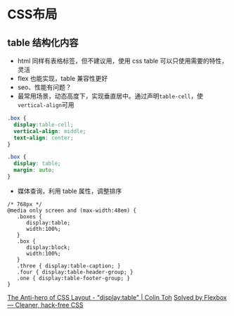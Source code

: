 # CSS布局

## table 结构化内容
* html 同样有表格标签，但不建议用，使用 css table 可以只使用需要的特性，灵活
* flex 也能实现，table 兼容性更好
* seo、性能有问题？
* 最常用场景，动态高度下，实现垂直居中。通过声明`table-cell`，使`vertical-align`可用
```css
.box {
  display:table-cell;
  vertical-align: middle;
  text-align: center;
}

.box {
  display: table;
  margin: auto;
}
```
* 媒体查询，利用 table 属性，调整排序
```
/* 768px */
@media only screen and (max-width:48em) {
   .boxes { 
      display:table;
      width:100%;
   }
   .box {
      display:block;
      width:100%;
   }
   .three { display:table-caption; }
   .four { display:table-header-group; }
   .one { display:table-footer-group; }
}
```
[The Anti-hero of CSS Layout - "display:table" | Colin Toh](https://colintoh.com/blog/display-table-anti-hero)
[Solved by Flexbox — Cleaner, hack-free CSS](https://philipwalton.github.io/solved-by-flexbox/)
